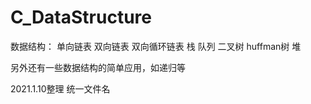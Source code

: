 # C_DataStructure
数据结构：
单向链表
双向链表
双向循环链表
栈
队列
二叉树
huffman树
堆

另外还有一些数据结构的简单应用，如递归等

2021.1.10整理
统一文件名
